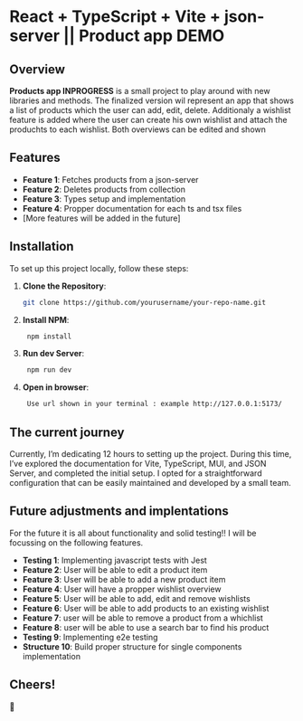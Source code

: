 # React + TypeScript + Vite + json-server || Product app DEMO

## Overview

**Products app INPROGRESS** is a small project to play around with new libraries and methods. The finalized version wil represent an app that shows a list of products which the user can add, edit, delete. Additionaly a wishlist feature is added where the user can create his own wishlist and attach the produchts to each wishlist. Both overviews can be edited and shown

## Features

- **Feature 1**: Fetches products from a json-server
- **Feature 2**: Deletes products from collection
- **Feature 3**: Types setup and implementation
- **Feature 4**: Propper documentation for each ts and tsx files
- [More features will be added in the future]

## Installation

To set up this project locally, follow these steps:

1. **Clone the Repository**:
   ```bash
   git clone https://github.com/yourusername/your-repo-name.git

2. **Install NPM**:
   ```bash
    npm install

3. **Run dev Server**:
   ```bash
    npm run dev

4. **Open in browser**:
   ```bash
    Use url shown in your terminal : example http://127.0.0.1:5173/

## The current journey 

Currently, I’m dedicating 12 hours to setting up the project. During this time, I’ve explored the documentation for Vite, TypeScript, MUI, and JSON Server, and completed the initial setup. I opted for a straightforward configuration that can be easily maintained and developed by a small team. 

## Future adjustments and implentations

For the future it is all about functionality and solid testing!! I will be focussing on the following features. 
- **Testing 1**: Implementing javascript tests with Jest
- **Feature 2**: User will be able to edit a product item
- **Feature 3**: User will be able to add a new product item
- **Feature 4**: User will have a propper wishlist overview
- **Feature 5**: User will be able to add, edit and remove wishlists
- **Feature 6**: User will be able to add products to an existing wishlist
- **Feature 7**: user will be able to remove a product from a whichlist
- **Feature 8**: user will be able to use a search bar to find his product
- **Testing 9**: Implementing e2e testing
- **Structure 10**: Build proper structure for single components implementation

## Cheers! 
:beers:





